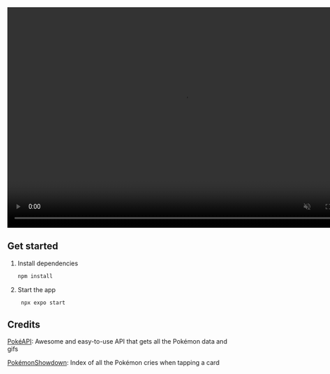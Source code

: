 <video controls="" width="800" height="500" muted="" loop="" autoplay="">
   <source src="https://github.com/jonpoischen/pokedex/blob/main/pokedexVideoDemo.mp4" type="video/mp4">
</video>

## Get started

1. Install dependencies

   ```bash
   npm install
   ```

2. Start the app

   ```bash
    npx expo start
   ```

## Credits

[PokéAPI](https://pokeapi.co/): Awesome and easy-to-use API that gets all the Pokémon data and gifs

[PokémonShowdown](https://play.pokemonshowdown.com/audio/cries/): Index of all the Pokémon cries when tapping a card
